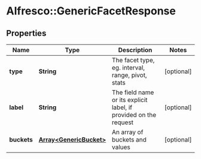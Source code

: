 # Alfresco::GenericFacetResponse

## Properties
Name | Type | Description | Notes
------------ | ------------- | ------------- | -------------
**type** | **String** | The facet type, eg. interval, range, pivot, stats | [optional] 
**label** | **String** | The field name or its explicit label, if provided on the request | [optional] 
**buckets** | [**Array&lt;GenericBucket&gt;**](GenericBucket.md) | An array of buckets and values | [optional] 


